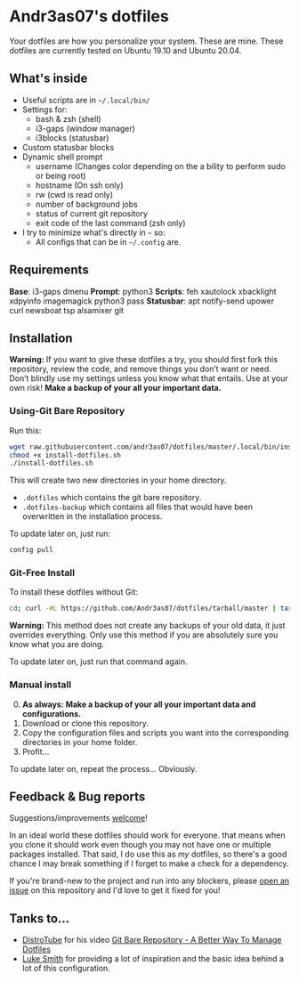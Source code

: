 # Andr3as07's dotfiles
Your dotfiles are how you personalize your system. These are mine.
These dotfiles are currently tested on Ubuntu 19.10 and Ubuntu 20.04.

## What's inside
* Useful scripts are in `~/.local/bin/`
* Settings for:
  * bash & zsh (shell)
  * i3-gaps (window manager)
  * i3blocks (statusbar)
* Custom statusbar blocks
* Dynamic shell prompt
  * username (Changes color depending on the a bility to perform sudo or being root)
  * hostname (On ssh only)
  * rw (cwd is read only)
  * number of background jobs
  * status of current git repository
  * exit code of the last command (zsh only)
* I try to minimize what's directly in `~` so:
  * All configs that can be in `~/.config` are.

## Requirements
**Base**: i3-gaps dmenu
**Prompt**: python3
**Scripts**: feh xautolock xbacklight xdpyinfo imagemagick python3 pass
**Statusbar**: apt notify-send upower curl newsboat tsp alsamixer git

## Installation
**Warning:** If you want to give these dotfiles a try, you should first fork this repository, review the code, and remove things you don’t want or need. Don’t blindly use my settings unless you know what that entails. Use at your own risk!
**Make a backup of your all your important data.**

### Using-Git Bare Repository 
Run this:

```sh
wget raw.githubusercontent.com/andr3as07/dotfiles/master/.local/bin/install/install-dotfiles.sh
chmod +x install-dotfiles.sh
./install-dotfiles.sh
```
This will create two new directories in your home directory.
* `.dotfiles` which contains the git bare repository.
* `.dotfiles-backup` which contains all files that would have been overwritten in the installation process.

To update later on, just run:

```sh
config pull
```

### Git-Free Install
To install these dotfiles without Git:

```sh
cd; curl -#L https://github.com/Andr3as07/dotfiles/tarball/master | tar -xzv --strip-components=1
```

**Warning:** This method does not create any backups of your old data, it just overrides everything. Only use this method if you are absolutely sure you know what you are doing.

To update later on, just run that command again.

### Manual install
0. **As always: Make a backup of your all your important data and configurations.**
1. Download or clone this repository.
2. Copy the configuration files and scripts you want into the corresponding directories in your home folder.
3. Profit...

To update later on, repeat the process... Obviously.

## Feedback & Bug reports
Suggestions/improvements [welcome](https://github.com/andr3as07/dotfiles/issues)!

In an ideal world these dotfiles should work for everyone. that means when you clone it should work even though you may not have one or multiple packages installed. That said, I do use this as *my* dotfiles, so there's a good chance I may break something if I forget to make a check for a dependency.

If you're brand-new to the project and run into any blockers, please [open an issue](https://github.com/andr3as07/dotfiles/issues) on this repository and I'd love to get it fixed for you!

## Tanks to...
* [DistroTube](https://www.youtube.com/channel/UCVls1GmFKf6WlTraIb_IaJg) for his video [Git Bare Repository - A Better Way To Manage Dotfiles](https://www.youtube.com/watch?v=tBoLDpTWVOM)
* [Luke Smith](https://lukesmith.xyz) for providing a lot of inspiration and the basic idea behind a lot of this configuration.
